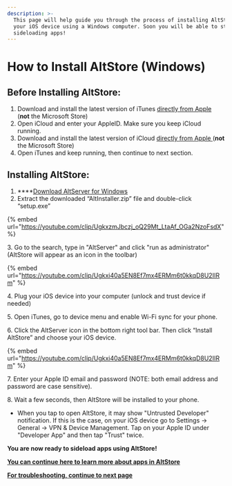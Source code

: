 ```yaml
---
description: >-
  This page will help guide you through the process of installing AltStore onto
  your iOS device using a Windows computer. Soon you will be able to start
  sideloading apps!
---
```


# How to Install AltStore (Windows)

## **Before Installing AltStore:**

1. Download and install the latest version of iTunes [directly from Apple](https://www.apple.com/itunes/download/win64) (**not** the Microsoft Store)&#x20;
2. Open iCloud and enter your AppleID. Make sure you keep iCloud running.
3. Download and install the latest version of iCloud [directly from Apple ](https://updates.cdn-apple.com/2020/windows/001-39935-20200911-1A70AA56-F448-11EA-8CC0-99D41950005E/iCloudSetup.exe)(**not** the Microsoft Store)
4. Open iTunes and keep running, then continue to next section.



## **Installing AltStore:**

1. ****[Download AltServer for Windows ](https://cdn.altstore.io/file/altstore/altinstaller.zip)
2. Extract the downloaded “AltInstaller.zip” file and double-click “setup.exe”

{% embed url="https://youtube.com/clip/UgkxzmJbczj_oQ29Mt_LtaAf_OGa2NzoFsdX" %}

3\. Go to the search, type in "AltServer" and click "run as administrator" (AltStore will appear as an icon in the toolbar)

{% embed url="https://youtube.com/clip/Ugkxi40a5EN8Ef7mx4ERMm6t0kkqD8U2IIRm" %}

4\. Plug your iOS device into your computer (unlock and trust device if needed)

5\. Open iTunes, go to device menu and enable Wi-Fi sync for your phone.

6\. Click the AltServer icon in the bottom right tool bar. Then click “Install AltStore” and choose your iOS device.

{% embed url="https://youtube.com/clip/Ugkxi40a5EN8Ef7mx4ERMm6t0kkqD8U2IIRm" %}

7\. Enter your Apple ID email and password (NOTE: both email address and password are case sensitive).

8\. Wait a few seconds, then AltStore will be installed to your phone.

* When you tap to open AltStore, it may show "Untrusted Developer" notification. If this is the case, on your iOS device go to Settings -> General -> VPN & Device Management. Tap on your Apple ID under "Developer App" and then tap "Trust" twice.&#x20;

**You are now ready to sideload apps using AltStore!**

****[**You can continue here to learn more about apps in AltStore**](broken-reference)****

****[**For troubleshooting, continue to next page**](troubleshooting-windows.md)****
